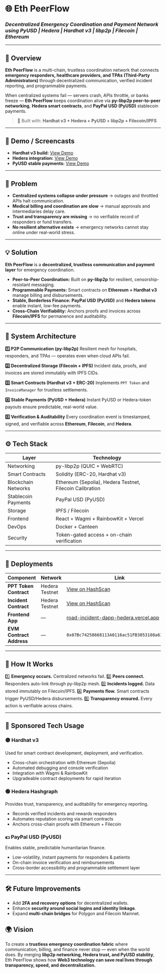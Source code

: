
# 🌐 **Eth PeerFlow**

### *Decentralized Emergency Coordination and Payment Network using PyUSD | Hedera | Hardhat v3 | libp2p | Filecoin | Ethereum*

---

## 🧭 Overview

**Eth PeerFlow** is a multi-chain, trustless coordination network that connects **emergency responders, healthcare providers, and TPAs (Third-Party Administrators)** through decentralized communication, verified incident reporting, and programmable payments.

When centralized systems fail — servers crash, APIs throttle, or banks freeze — **Eth PeerFlow** keeps coordination alive via **py-libp2p peer-to-peer networking**, **Hedera smart contracts**, and **PayPal USD (PyUSD)** stablecoin payments.

> 🧩 Built with: **Hardhat v3 + Hedera + PyUSD + libp2p + Filecoin/IPFS**

---

## 🎥 Demo / Screencasts

* **Hardhat v3 build:** [View Demo](https://drive.google.com/drive/u/0/folders/1kp8sITMyy5Ku3cliG-qtONZgY9bg75hC)
* **Hedera integration:** [View Demo](https://drive.google.com/drive/folders/1-JJ_Qyo-FCsU3GJRMuVHu_1FfSQbRsKS?usp=sharing)
* **PyUSD stable payments:** [View Demo](https://drive.google.com/drive/folders/1R6Z0DItHK6L3KKyDEzptlqfQF_moayqh?usp=drive_link)

---

## 🚨 Problem

* **Centralized systems collapse under pressure** → outages and throttled APIs halt communication.
* **Medical billing and coordination are slow** → manual approvals and intermediaries delay care.
* **Trust and transparency are missing** → no verifiable record of responders or fund transfers.
* **No resilient alternative exists** → emergency networks cannot stay online under real-world stress.

---

## 💡 Solution

**Eth PeerFlow** is a **decentralized, trustless communication and payment layer** for emergency coordination.

* **Peer-to-Peer Coordination:** Built on **py-libp2p** for resilient, censorship-resistant messaging.
* **Programmable Payments:** Smart contracts on **Ethereum + Hardhat v3** manage billing and disbursements.
* **Stable, Borderless Finance:** **PayPal USD (PyUSD)** and **Hedera tokens** enable instant, low-fee payments.
* **Cross-Chain Verifiability:** Anchors proofs and invoices across **Filecoin/IPFS** for permanence and auditability.

---

## 🧩 System Architecture

**1️⃣ P2P Communication (py-libp2p)**
Resilient mesh for hospitals, responders, and TPAs — operates even when cloud APIs fail.

**2️⃣ Decentralized Storage (Filecoin + IPFS)**
Incident data, proofs, and invoices are stored immutably with IPFS CIDs.

**3️⃣ Smart Contracts (Hardhat v3 + ERC-20)**
Implements `PPT Token` and `InvoiceManager` for trustless settlements.

**4️⃣ Stable Payments (PyUSD + Hedera)**
Instant PyUSD or Hedera-token payouts ensure predictable, real-world value.

**5️⃣ Verification & Auditability**
Every coordination event is timestamped, signed, and verifiable across **Ethereum**, **Filecoin**, and **Hedera**.

---

## ⚙️ Tech Stack

| Layer               | Technology                                               |
| ------------------- | -------------------------------------------------------- |
| Networking          | py-libp2p (QUIC + WebRTC)                                |
| Smart Contracts     | Solidity (ERC-20, Hardhat v3)                            |
| Blockchain Networks | Ethereum (Sepolia), Hedera Testnet, Filecoin Calibration |
| Stablecoin Payments | PayPal USD (PyUSD)                                       |
| Storage             | IPFS / Filecoin                                          |
| Frontend            | React + Wagmi + RainbowKit + Vercel                      |
| DevOps              | Docker + Canteen                                         |
| Security            | Token-gated access + on-chain verification               |

---

## 🔗 Deployments

| Component                | Network        | Link                                                                                  |
| ------------------------ | -------------- | ------------------------------------------------------------------------------------- |
| **PPT Token Contract**   | Hedera Testnet | [View on HashScan](https://hashscan.io/testnet/contract/0.0.7134953/abi)              |
| **Incident Contract**    | Hedera Testnet | [View on HashScan](https://hashscan.io/testnet/contract/0.0.7135209)                  |
| **Frontend App**         | —              | [road-incident-dapp-hedera.vercel.app](https://road-incident-dapp-hedera.vercel.app/) |
| **EVM Contract Address** | —              | `0x07Bc74258668113A0116ac51FB3053108a633DaD`                                          |

---

## 🧠 How It Works

1️⃣ **Emergency occurs.** Centralized networks fail.
2️⃣ **Peers connect.** Responders auto-link through py-libp2p mesh.
3️⃣ **Incidents logged.** Data stored immutably on Filecoin/IPFS.
4️⃣ **Payments flow.** Smart contracts trigger PyUSD/Hedera disbursements.
5️⃣ **Transparency ensured.** Every action is verifiable across chains.

---

## 🧱 Sponsored Tech Usage

### **🟣 Hardhat v3**

Used for smart contract development, deployment, and verification.

* Cross-chain orchestration with Ethereum (Sepolia)
* Automated debugging and console verification
* Integration with Wagmi & RainbowKit
* Upgradeable contract deployments for rapid iteration

### **🟢 Hedera Hashgraph**

Provides trust, transparency, and auditability for emergency reporting.

* Records verified incidents and rewards responders
* Automates reputation scoring via smart contracts
* Anchors cross-chain proofs with Ethereum + Filecoin

### **💵 PayPal USD (PyUSD)**

Enables stable, predictable humanitarian finance.

* Low-volatility, instant payments for responders & patients
* On-chain invoice verification and reimbursements
* Cross-border accessibility and programmable settlement layer

---

## 🛠️ Future Improvements

* Add **2FA and recovery options** for decentralized wallets.
* Enhance **security around social logins and identity linkage**.
* Expand **multi-chain bridges** for Polygon and Filecoin Mainnet.


## 🌍 Vision

To create a **trustless emergency coordination fabric** where communication, billing, and finance never stop — even when the world does.
By merging **libp2p networking, Hedera trust, and PyUSD stability**, Eth PeerFlow shows how **Web3 technology can save real lives through transparency, speed, and decentralization.**



